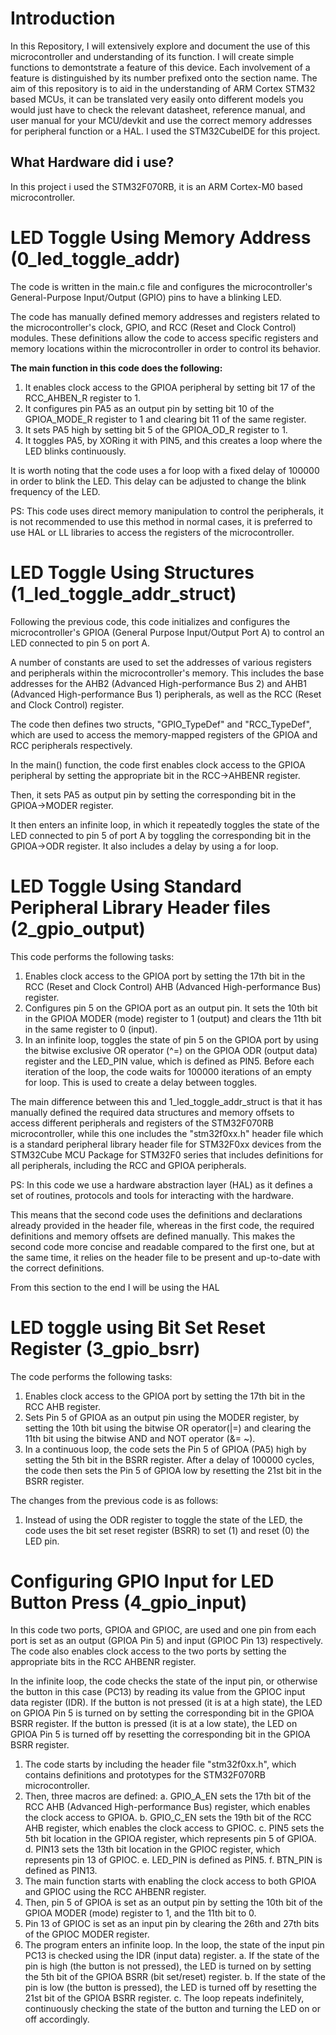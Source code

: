 # Introduction
In this Repository, I will extensively explore and document the use of this microcontroller and understanding of its function. I will create simple functions to demontstrate a feature of this device. Each involvement of a feature is distinguished by its number prefixed onto the section name. The aim of this repository is to aid in the understanding of ARM Cortex STM32 based MCUs, it can be translated very easily onto different models you would just have to check the relevant datasheet, reference manual, and user manual for your MCU/devkit and use the correct memory addresses for peripheral function or a HAL. I used the STM32CubeIDE for this project.

## What Hardware did i use?
In this project i used the STM32F070RB, it is an ARM Cortex-M0 based microcontroller. 

# LED Toggle Using Memory Address (0_led_toggle_addr)
The code is written in the main.c file and configures the microcontroller's General-Purpose Input/Output (GPIO) pins to have a blinking LED.

The code has manually defined memory addresses and registers related to the microcontroller's clock, GPIO, and RCC (Reset and Clock Control) modules. These definitions allow the code to access specific registers and memory locations within the microcontroller in order to control its behavior.

**The main function in this code does the following:**
1. It enables clock access to the GPIOA peripheral by setting bit 17 of the RCC_AHBEN_R register to 1.
2. It configures pin PA5 as an output pin by setting bit 10 of the GPIOA_MODE_R register to 1 and clearing bit 11 of the same register.
3. It sets PA5 high by setting bit 5 of the GPIOA_OD_R register to 1.
4. It toggles PA5, by XORing it with PIN5, and this creates a loop where the LED blinks continuously.

It is worth noting that the code uses a for loop with a fixed delay of 100000 in order to blink the LED. This delay can be adjusted to change the blink frequency of the LED.

PS: This code uses direct memory manipulation to control the peripherals, it is not recommended to use this method in normal cases, it is preferred to use HAL or LL libraries to access the registers of the microcontroller.
# LED Toggle Using Structures (1_led_toggle_addr_struct)
Following the previous code, this code initializes and configures the microcontroller's GPIOA (General Purpose Input/Output Port A) to control an LED connected to pin 5 on port A.

A number of constants are used to set the addresses of various registers and peripherals within the microcontroller's memory. This includes the base addresses for the AHB2 (Advanced High-performance Bus 2) and AHB1 (Advanced High-performance Bus 1) peripherals, as well as the RCC (Reset and Clock Control) register.

The code then defines two structs, "GPIO_TypeDef" and "RCC_TypeDef", which are used to access the memory-mapped registers of the GPIOA and RCC peripherals respectively.

In the main() function, the code first enables clock access to the GPIOA peripheral by setting the appropriate bit in the RCC->AHBENR register.

Then, it sets PA5 as output pin by setting the corresponding bit in the GPIOA->MODER register.

It then enters an infinite loop, in which it repeatedly toggles the state of the LED connected to pin 5 of port A by toggling the corresponding bit in the GPIOA->ODR register. It also includes a delay by using a for loop.
# LED Toggle Using Standard Peripheral Library Header files (2_gpio_output)
This code performs the following tasks:
1. Enables clock access to the GPIOA port by setting the 17th bit in the RCC (Reset and Clock Control) AHB (Advanced High-performance Bus) register.
2. Configures pin 5 on the GPIOA port as an output pin. It sets the 10th bit in the GPIOA MODER (mode) register to 1 (output) and clears the 11th bit in the same register to 0 (input). 
3. In an infinite loop, toggles the state of pin 5 on the GPIOA port by using the bitwise exclusive OR operator (^=) on the GPIOA ODR (output data) register and the LED_PIN value, which is defined as PIN5. Before each iteration of the loop, the code waits for 100000 iterations of an empty for loop. This is used to create a delay between toggles.

The main difference between this and 1_led_toggle_addr_struct is that it has manually defined the required data structures and memory offsets to access different peripherals and registers of the STM32F070RB microcontroller, while this one includes the "stm32f0xx.h" header file which is a standard peripheral library header file for STM32F0xx devices from the STM32Cube MCU Package for STM32F0 series that includes definitions for all peripherals, including the RCC and GPIOA peripherals. 

PS: In this code we use a hardware abstraction layer (HAL) as it defines a set of routines, protocols and tools for interacting with the hardware.

This means that the second code uses the definitions and declarations already provided in the header file, whereas in the first code, the required definitions and memory offsets are defined manually. This makes the second code more concise and readable compared to the first one, but at the same time, it relies on the header file to be present and up-to-date with the correct definitions.

From this section to the end I will be using the HAL
# LED toggle using Bit Set Reset Register (3_gpio_bsrr)
The code performs the following tasks:
1. Enables clock access to the GPIOA port by setting the 17th bit in the RCC AHB register.
2. Sets Pin 5 of GPIOA as an output pin using the MODER register, by setting the 10th bit using the bitwise OR operator(|=) and clearing the 11th bit using the bitwise AND and NOT operator (&= ~).
3. In a continuous loop, the code sets the Pin 5 of GPIOA (PA5) high by setting the 5th bit in the BSRR register. After a delay of 100000 cycles, the code then sets the Pin 5 of GPIOA low by resetting the 21st bit in the BSRR register.

The changes from the previous code is as follows:
1. Instead of using the ODR register to toggle the state of the LED, the code uses the bit set reset register (BSRR) to set (1) and reset (0) the LED pin.
# Configuring GPIO Input for LED Button Press (4_gpio_input)
In this code two ports, GPIOA and GPIOC, are used and one pin from each port is set as an output (GPIOA Pin 5) and input (GPIOC Pin 13) respectively. The code also enables clock access to the two ports by setting the appropriate bits in the RCC AHBENR register.

In the infinite loop, the code checks the state of the input pin, or otherwise the button in this case (PC13) by reading its value from the GPIOC input data register (IDR). If the button is not pressed (it is at a high state), the LED on GPIOA Pin 5 is turned on by setting the corresponding bit in the GPIOA BSRR register. If the button is pressed (it is at a low state), the LED on GPIOA Pin 5 is turned off by resetting the corresponding bit in the GPIOA BSRR register.

1. The code starts by including the header file "stm32f0xx.h", which contains definitions and prototypes for the STM32F070RB microcontroller.
2. Then, three macros are defined:
  a. GPIO_A_EN sets the 17th bit of the RCC AHB (Advanced High-performance Bus) register, which enables the clock access to GPIOA.
  b. GPIO_C_EN sets the 19th bit of the RCC AHB register, which enables the clock access to GPIOC.
  c. PIN5 sets the 5th bit location in the GPIOA register, which represents pin 5 of GPIOA.
  d. PIN13 sets the 13th bit location in the GPIOC register, which represents pin 13 of GPIOC.
  e. LED_PIN is defined as PIN5.
  f. BTN_PIN is defined as PIN13.
3. The main function starts with enabling the clock access to both GPIOA and GPIOC using the RCC AHBENR register.
4. Then, pin 5 of GPIOA is set as an output pin by setting the 10th bit of the GPIOA MODER (mode) register to 1, and the 11th bit to 0.
5. Pin 13 of GPIOC is set as an input pin by clearing the 26th and 27th bits of the GPIOC MODER register.
6. The program enters an infinite loop. In the loop, the state of the input pin PC13 is checked using the IDR (input data) register.
  a. If the state of the pin is high (the button is not pressed), the LED is turned on by setting the 5th bit of the GPIOA BSRR (bit set/reset) register.
  b. If the state of the pin is low (the button is pressed), the LED is turned off by resetting the 21st bit of the GPIOA BSRR register.
  c. The loop repeats indefinitely, continuously checking the state of the button and turning the LED on or off accordingly.
